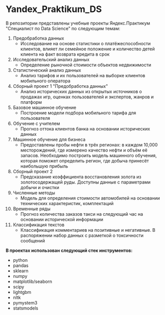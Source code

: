 # Yandex_Praktikum_DS

В репозитории представлены учебные проекты Яндекс.Практикум "Специалист по Data Science" по следующим темам:

1. Предобработка данных
   - Исследование на основе статистики о платёжеспособности клиентов, влияет ли семейное положение и количество детей клиента на факт возврата кредита в срок  
2. Исследовательский анализ данных
   - Определение рыночной стоимости объектов недвижимости
3. Статистический анализ данных
   - Анализ тарифов и их пользователей на выборке клиентов мобильного оператора
4. Сборный проект 1 "Предобработка данных"
   - Анализ исторических данных из открытых источников о продажах игр, оценках пользователей и экспертов, жанров и платформ
5. Базовое машинное обучение
   - Построение модели подбора мобильного тарифа для пользователя  
6. Обучение с учителем
   - Прогноз оттока клиентов банка на основании исторических данных
7. Машинное обучение для бизнеса
   - Предоставлены пробы нефти в трёх регионах: в каждом 10,000 месторождений, где измерено качество нефти и объём её запасов. Необходимо построить модель машинного обучения, которая поможет определить регион, где добыча принесёт наибольшую прибыль  
8. Сборный проект 2
   - Предсказание коэффициента восстановления золота из золотосодержащей руды. Доступны данные с параметрами добычи и очистки  
9. Численные методы
    - Модель для определения стоимости автомобилей на основании технических характеристик, комплектаций
10. Временные ряды
    - Прогноз количества заказов такси на следующий час на основании исторической информации
11. Классификация текстов
    - Классификация комментариев на позитивные и негативные. В распоряжении набор данных с разметкой о токсичности сообщений

**В проектах использован следующий стек инструментов:**

- python
- pandas
- sklearn
- numpy
- matplotlib/seaborn
- scipy
- lightgbm
- nltk
- pymystem3
- statsmodels
